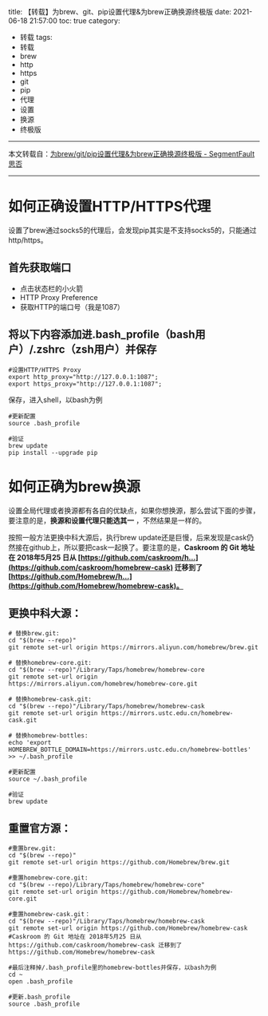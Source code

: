 title: 【转载】为brew、git、pip设置代理&为brew正确换源终极版
date: 2021-06-18 21:57:00
toc: true
category: 
 - 转载
tags: 
 - 转载
 - brew
 - http
 - https
 - git
 - pip
 - 代理
 - 设置
 - 换源
 - 终极版
---

本文转载自：[为brew/git/pip设置代理&为brew正确换源终极版 - SegmentFault 思否](https://segmentfault.com/a/1190000019758638)

---

# 如何正确设置HTTP/HTTPS代理

设置了brew通过socks5的代理后，会发现pip其实是不支持socks5的，只能通过http/https。


<!-- more -->


## 首先获取端口

* 点击状态栏的小火箭
* HTTP Proxy Preference
* 获取HTTP的端口号（我是1087）

## 将以下内容添加进.bash_profile（bash用户）/.zshrc（zsh用户）并保存

```
#设置HTTP/HTTPS Proxy
export http_proxy="http://127.0.0.1:1087"; 
export https_proxy="http://127.0.0.1:1087";
```

保存，进入shell，以bash为例

```
#更新配置
source .bash_profile

#验证
brew update
pip install --upgrade pip
```

# 如何正确为brew换源

设置全局代理或者换源都有各自的优缺点，如果你想换源，那么尝试下面的步骤，要注意的是，**换源和设置代理只能选其一** ，不然结果是一样的。

按照一般方法更换中科大源后，执行brew update还是巨慢，后来发现是cask仍然接在github上，所以要把cask一起换了。要注意的是，**Caskroom 的 Git 地址在 2018年5月25 日从 [https://github.com/caskroom/h...](https://github.com/caskroom/homebrew-cask) 迁移到了[https://github.com/Homebrew/h...](https://github.com/Homebrew/homebrew-cask)。**

## 更换中科大源：

```
# 替换brew.git:
cd "$(brew --repo)"
git remote set-url origin https://mirrors.aliyun.com/homebrew/brew.git

# 替换homebrew-core.git:
cd "$(brew --repo)"/Library/Taps/homebrew/homebrew-core
git remote set-url origin https://mirrors.aliyun.com/homebrew/homebrew-core.git

# 替换homebrew-cask.git:
cd "$(brew --repo)"/Library/Taps/homebrew/homebrew-cask
git remote set-url origin https://mirrors.ustc.edu.cn/homebrew-cask.git

# 替换homebrew-bottles:
echo 'export HOMEBREW_BOTTLE_DOMAIN=https://mirrors.ustc.edu.cn/homebrew-bottles' >> ~/.bash_profile

#更新配置
source ~/.bash_profile

#验证
brew update
```

## 重置官方源：

```
#重置brew.git:
cd "$(brew --repo)"
git remote set-url origin https://github.com/Homebrew/brew.git

#重置homebrew-core.git:
cd "$(brew --repo)/Library/Taps/homebrew/homebrew-core"
git remote set-url origin https://github.com/Homebrew/homebrew-core.git

#重置homebrew-cask.git：
cd "$(brew --repo)"/Library/Taps/homebrew/homebrew-cask
git remote set-url origin https://github.com/Homebrew/homebrew-cask
#Caskroom 的 Git 地址在 2018年5月25 日从 https://github.com/caskroom/homebrew-cask 迁移到了 https://github.com/Homebrew/homebrew-cask 

#最后注释掉/.bash_profile里的homebrew-bottles并保存，以bash为例
cd ~
open .bash_profile

#更新.bash_profile
source .bash_profile
```
